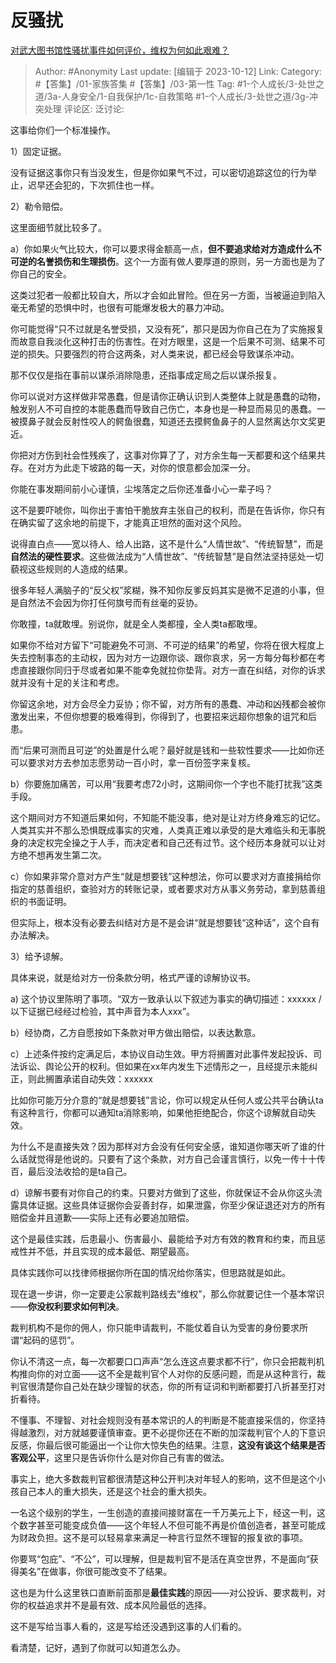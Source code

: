 # 反骚扰
[对武大图书馆性骚扰事件如何评价，维权为何如此艰难？](https://www.zhihu.com/question/625687555/answer/3247068566)

> Author: #Anonymity
> Last update: [编辑于 2023-10-12]
> Link:
> Category: #【答集】/01-家族答集 #【答集】/03-第一性
> Tag: #1-个人成长/3-处世之道/3a-人身安全/1-自我保护/1c-自救策略 #1-个人成长/3-处世之道/3g-冲突处理
> 评论区:
> 泛讨论:

这事给你们一个标准操作。

1）固定证据。

没有证据这事你只有当没发生，但是你如果气不过，可以密切追踪这位的行为举止，迟早还会犯的，下次抓住也一样。

2）勒令赔偿。

这里面细节就比较多了。

a）你如果火气比较大，你可以要求得金额高一点，**但不要追求给对方造成什么不可逆的名誉损伤和生理损伤**。这个一方面有做人要厚道的原则，另一方面也是为了你自己的安全。

这类过犯者一般都比较自大，所以才会如此冒险。但在另一方面，当被逼迫到陷入毫无希望的恐惧中时，也很有可能爆发极大的暴力冲动。

你可能觉得“只不过就是名誉受损，又没有死”，那只是因为你自己在为了实施报复而故意自我淡化这种打击的伤害性。在对方眼里，这是一个后果不可测、结果不可逆的损失。只要强烈的符合这两条，对人类来说，都已经会导致谋杀冲动。

那不仅仅是指在事前以谋杀消除隐患，还指事成定局之后以谋杀报复。

你可以说对方这样做非常愚蠢，但是请你正确认识到人类整体上就是愚蠢的动物，触发别人不可自控的本能愚蠢而导致自己伤亡，本身也是一种显而易见的愚蠢。一被摸鼻子就会反射性咬人的鳄鱼很蠢，知道还去摸鳄鱼鼻子的人显然离达尔文奖更近。

你把对方伤到社会性残疾了，这事对你算了了，对方余生每一天都要和这个结果共存。在对方为此走下坡路的每一天，对你的恨意都会加深一分。

你能在事发期间前小心谨慎，尘埃落定之后你还准备小心一辈子吗？

这不是要吓唬你，叫你出于害怕干脆放弃主张自己的权利，而是在告诉你，你只有在确实留了这余地的前提下，才能真正坦然的面对这个风险。

说得直白点——宽以待人、给人出路，这不是什么“人情世故”、“传统智慧”，而是**自然法的硬性要求**。这些做法成为“人情世故”、“传统智慧”是自然法坚持惩处一切藐视这些规则的人造成的结果。

很多年轻人满脑子的“反父权”浆糊，殊不知你反爹反妈其实是微不足道的小事，但是自然法不会因为你打任何旗号而有丝毫的妥协。

你敢撞，ta就敢埋。别说你，就是全人类都撞，全人类ta都敢埋。

如果你不给对方留下“可能避免不可测、不可逆的结果”的希望，你将在很大程度上失去控制事态的主动权，因为对方一边跟你谈、跟你哀求，另一方每分每秒都在考虑直接跟你同归于尽或者如果不能幸免就拉你垫背。对方一直在纠结，对你的诉求就并没有十足的关注和考虑。

你留这余地，对方会尽全力妥协；你不留，对方所有的愚蠢、冲动和凶残都会被你激发出来，不但你想要的极难得到，你得到了，也要招来远超你想象的诅咒和后患。

而“后果可测而且可逆”的处置是什么呢？最好就是钱和一些软性要求——比如你还可以要求对方去参加志愿劳动一百小时，拿一百份签字来复核。

b）你要施加痛苦，可以用“我要考虑72小时，这期间你一个字也不能打扰我”这类手段。

这个期间对方不知道后果如何，不知能不能没事，绝对是让对方终身难忘的记忆。人类其实并不那么恐惧既成事实的灾难，人类真正难以承受的是大难临头和无事脱身的决定权完全操之于人手，而决定者和自己还有过节。这个经历本身就可以让对方绝不想再发生第二次。

c）你如果非常介意对方产生“就是想要钱”这种想法，你可以要求对方直接捐给你指定的慈善组织，查验对方的转账记录，或者要求对方从事义务劳动，拿到慈善组织的书面证明。

但实际上，根本没有必要去纠结对方是不是会讲“就是想要钱“这种话”，这个自有办法解决。

3）给予谅解。

具体来说，就是给对方一份条款分明，格式严谨的谅解协议书。

a) 这个协议里陈明了事项。“双方一致承认以下叙述为事实的确切描述：xxxxxx / 以下证据已经经过检验，其中声音为本人xxx”。

b）经协商，乙方自愿按如下条款对甲方做出赔偿，以表达歉意。

c）上述条件按约定满足后，本协议自动生效。甲方将搁置对此事件发起投诉、司法诉讼、舆论公开的权利。但如果在xx年内发生下述情形之一，且经提示未能纠正，则此搁置承诺自动失效：xxxxxx

比如你可能万分介意的“就是想要钱”言论，你可以规定从任何人或公共平台确认ta有这种言行，你都可以通知ta消除影响，如果他拒绝配合，你这个谅解就自动失效。

为什么不是直接失效？因为那样对方会没有任何安全感，谁知道你哪天听了谁的什么话就觉得是他说的。只要有了这个条款，对方自己会谨言慎行，以免一传十十传百，最后没法收拾的是ta自己。

d）谅解书要有对你自己的约束。只要对方做到了这些，你就保证不会从你这头流露具体证据。这些具体证据你会妥善封存，如果泄露，你至少保证退还对方的所有赔偿金并且道歉——实际上还有必要追加赔偿。

这个是最佳实践，后患最小、伤害最小、最能给予对方有效的教育和约束，而且惩戒性并不低，并且实现的成本最低、期望最高。

具体实践你可以找律师根据你所在国的情况给你落实，但思路就是如此。

现在退一步讲，你一定要走公家裁判路线去“维权”，那么你就要记住一个基本常识——**你没权利要求如何判决**。

裁判机构不是你的佣人，你只能申请裁判，不能仗着自认为受害的身份要求所谓“起码的惩罚”。

你认不清这一点，每一次都要口口声声“怎么连这点要求都不行”，你只会把裁判机构推向你的对立面——这不全是裁判官个人对你的反感问题，而是从这种言行，裁判官很清楚你自己处在缺少理智的状态，你的所有证词和判断都要打八折甚至打对折看待。

不懂事、不理智、对社会规则没有基本常识的人的判断是不能直接采信的，你坚持得越激烈，对方就越要谨慎审查。更不必提你还在不断的加深裁判官个人的下意识反感，你最后很可能逼出一个让你大惊失色的结果。注意，**这没有谈这个结果是否客观公平**，这里只是告诉你什么是对你自己有害的做法。

事实上，绝大多数裁判官都很清楚这种公开判决对年轻人的影响，这不但是这个小孩自己本人的重大损失，还是这个社会的重大损失。

一名这个级别的学生，一生创造的直接间接财富在一千万美元上下，经这一判，这个数字甚至可能变成负值——这个年轻人不但可能不再是价值创造者，甚至可能成为财政负担。这不是可以轻易拿来满足一种言行显然不理智的报复欲的事项。

你要骂“包庇”、“不公”，可以理解，但是裁判官不是活在真空世界，不是面向“获得美名”在做事，你很可能改变不了结果。

这也是为什么这里铁口直断前面那是**最佳实践**的原因——对公投诉、要求裁判，对你的权益追求并不是最有效、成本风险最低的选择。

这不是写给当事人看的，这是写给还没遇到这事的人们看的。

看清楚，记好，遇到了你就可以知道怎么办。
